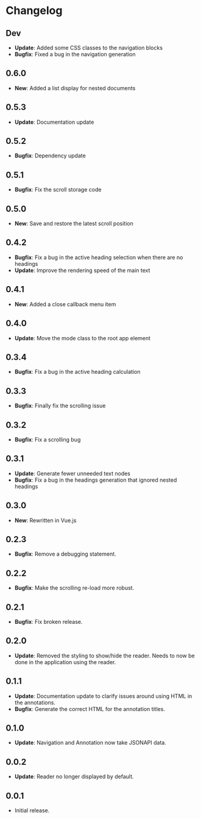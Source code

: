 # Changelog

## Dev

* **Update**: Added some CSS classes to the navigation blocks
* **Bugfix**: Fixed a bug in the navigation generation

## 0.6.0

* **New**: Added a list display for nested documents

## 0.5.3

* **Update**: Documentation update

## 0.5.2

* **Bugfix**: Dependency update

## 0.5.1

* **Bugfix**: Fix the scroll storage code

## 0.5.0

* **New**: Save and restore the latest scroll position

## 0.4.2

* **Bugfix**: Fix a bug in the active heading selection when there are no headings
* **Update**: Improve the rendering speed of the main text

## 0.4.1

* **New**: Added a close callback menu item

## 0.4.0

* **Update**: Move the mode class to the root app element

## 0.3.4

* **Bugfix**: Fix a bug in the active heading calculation

## 0.3.3

* **Bugfix**: Finally fix the scrolling issue

## 0.3.2

* **Bugfix**: Fix a scrolling bug

## 0.3.1

* **Update**: Generate fewer unneeded text nodes
* **Bugfix**: Fix a bug in the headings generation that ignored nested headings

## 0.3.0

* **New**: Rewritten in Vue.js

## 0.2.3

* **Bugfix**: Remove a debugging statement.

## 0.2.2

* **Bugfix**: Make the scrolling re-load more robust.

## 0.2.1

* **Bugfix**: Fix broken release.

## 0.2.0

* **Update**: Removed the styling to show/hide the reader. Needs to now be done in the application using the reader.

## 0.1.1

* **Update**: Documentation update to clarify issues around using HTML in the annotations.
* **Bugfix**: Generate the correct HTML for the annotation titles.

## 0.1.0

* **Update**: Navigation and Annotation now take JSONAPI data.

## 0.0.2

* **Update**: Reader no longer displayed by default.

## 0.0.1

* Initial release.
